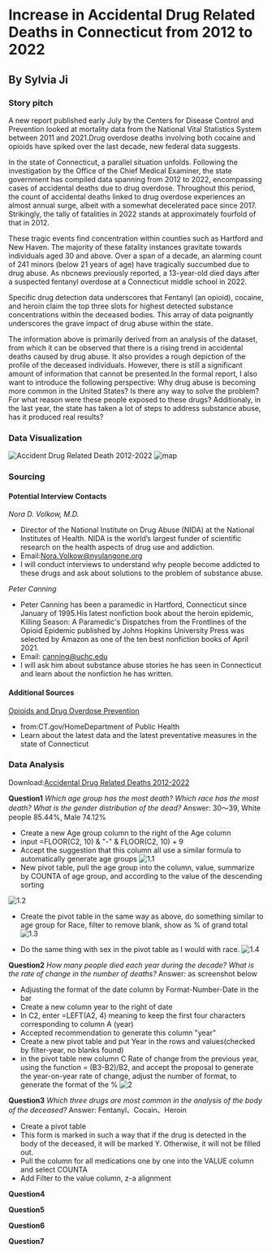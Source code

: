 # Increase in Accidental Drug Related Deaths in Connecticut from 2012 to 2022
## By Sylvia Ji
### Story pitch
A new report published early July by the Centers for Disease Control and Prevention looked at mortality data from the National Vital Statistics System between 2011 and 2021.Drug overdose deaths involving both cocaine and opioids have spiked over the last decade, new federal data suggests.

In the state of Connecticut, a parallel situation unfolds. Following the investigation by the Office of the Chief Medical Examiner, the state government has compiled data spanning from 2012 to 2022, encompassing cases of accidental deaths due to drug overdose. Throughout this period, the count of accidental deaths linked to drug overdose experiences an almost annual surge, albeit with a somewhat decelerated pace since 2017. Strikingly, the tally of fatalities in 2022 stands at approximately fourfold of that in 2012.

These tragic events find concentration within counties such as Hartford and New Haven. The majority of these fatality instances gravitate towards individuals aged 30 and above. Over a span of a decade, an alarming count of 241 minors (below 21 years of age) have tragically succumbed due to drug abuse. As nbcnews previously reported, a 13-year-old died days after a suspected fentanyl overdose at a Connecticut middle school in 2022. 

Specific drug detection data underscores that Fentanyl (an opioid), cocaine, and heroin claim the top three slots for highest detected substance concentrations within the deceased bodies. This array of data poignantly underscores the grave impact of drug abuse within the state.

The information above is primarily derived from an analysis of the dataset, from which it can be observed that there is a rising trend in accidental deaths caused by drug abuse. It also provides a rough depiction of the profile of the deceased individuals. However, there is still a significant amount of information that cannot be presented.In the formal report, I also want to introduce the following perspective: Why drug abuse is becoming more common in the United States? Is there any way to solve the problem? For what reason were these people exposed to these drugs? Additionaly, in the last year, the state has taken a lot of steps to address substance abuse, has it produced real results?

### Data Visualization
![*_Accident Drug Related Death 2012-2022_*](https://github.com/sylviaji0225/J124Final/blob/main/column%20chart.png)
![map](https://github.com/sylviaji0225/J124Final/blob/main/map.png)
### Sourcing
#### Potential Interview Contacts
_Nora D. Volkow, M.D._
* Director of the National Institute on Drug Abuse (NIDA) at the National Institutes of Health. NIDA is the world’s largest funder of scientific research on the health aspects of drug use and addiction.
* Email:Nora.Volkow@nyulangone.org
* I will conduct interviews to understand why people become addicted to these drugs and ask about solutions to the problem of substance abuse.
  
_Peter Canning_
* Peter Canning has been a paramedic in Hartford, Connecticut since January of 1995.His latest nonfiction book about the heroin epidemic, Killing Season: A Paramedic's Dispatches from the Frontlines of the Opioid Epidemic published by Johns Hopkins University Press was selected by Amazon as one of the ten best nonfiction books of April 2021.
* Email: canning@uchc.edu
* I will ask him about substance abuse stories he has seen in Connecticut and learn about the nonfiction he has written.
  
#### Additional Sources
[Opioids and Drug Overdose Prevention](https://portal.ct.gov/DPH/Health-Education-Management--Surveillance/The-Office-of-Injury-Prevention/Opioids-and-Prescription-Drug-Overdose-Prevention-Program)
* from:CT.gov/HomeDepartment of Public Health
* Learn about the latest data and the latest preventative measures in the state of Connecticut

### Data Analysis
Download:[Accidental Drug Related Deaths 2012-2022](https://catalog.data.gov/dataset/accidental-drug-related-deaths-2012-2018)

**Question1**
_Which age group has the most death? Which race has the most death? What is the gender distribution of the dead?_
Answer: 30～39, White people 85.44%, Male 74.12%
* Create a new Age group column to the right of the Age column
* input =FLOOR(C2, 10) & "-" & FLOOR(C2, 10) + 9
* Accept the suggestion that this column all use a similar formula to automatically generate age groups
![1.1](https://github.com/sylviaji0225/J124Final/raw/main/question1%20screenshot%201.png)
* New pivot table, pull the age group into the column, value, summarize by COUNTA of age group, and according to the value of the descending sorting

![1.2](https://github.com/sylviaji0225/J124Final/blob/main/question1%20screenshot2.png)

* Create the pivot table in the same way as above, do something similar to age group for Race, filter to remove blank, show as % of grand total
![1.3](https://github.com/sylviaji0225/J124Final/raw/main/question1%20screenshot3.png)

* Do the same thing with sex in the pivot table as I would with race.
![1.4](https://github.com/sylviaji0225/J124Final/raw/main/question1%20screenshot4.png)


**Question2**
_How many people died each year during the decade? What is the rate of change in the number of deaths?_
Answer: as screenshot below
* Adjusting the format of the date column by Format-Number-Date in the bar
* Create a new column year to the right of date
* In C2, enter =LEFT(A2, 4) meaning to keep the first four characters corresponding to column A (year)
* Accepted recommendation to generate this column "year"
* Create a new pivot table and put Year in the rows and values(checked by filter-year, no blanks found)
* in the pivot table new column C Rate of change from the previous year, using the function = (B3-B2)/B2, and accept the proposal to generate the year-on-year rate of change, adjust the number of format, to generate the format of the %
![2](https://github.com/sylviaji0225/J124Final/blob/main/question2.png)
  
**Question3**
_Which three drugs are most common in the analysis of the body of the deceased?_
Answer: Fentanyl、Cocain、Heroin
* Create a pivot table
* This form is marked in such a way that if the drug is detected in the body of the deceased, it will be marked Y. Otherwise, it will not be filled out.
* Pull the column for all medications one by one into the VALUE column and select COUNTA
* Add Filter to the value column, z-a alignment

  
**Question4**

**Question5**

**Question6**

**Question7**
